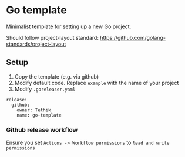 # Go template

Minimalist template for setting up a new Go project.

Should follow project-layout standard:
https://github.com/golang-standards/project-layout

## Setup

1. Copy the template (e.g. via github)
2. Modify default code. Replace `example` with the name of your project
3. Modify `.goreleaser.yaml`

```
release:
  github:
    owner: Tethik
    name: go-template

```

### Github release workflow

Ensure you set `Actions -> Workflow permissions` to `Read and write permissions`
